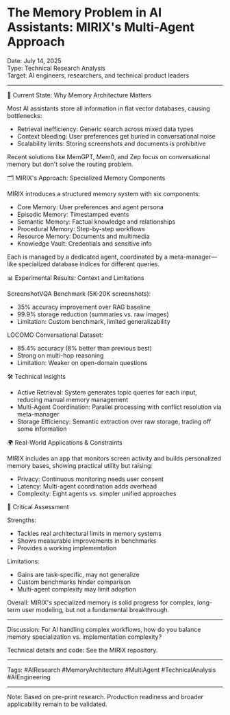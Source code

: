 

# The Memory Problem in AI Assistants: MIRIX's Multi-Agent Approach

Date: July 14, 2025  
Type: Technical Research Analysis  
Target: AI engineers, researchers, and technical product leaders

---

🧠 Current State: Why Memory Architecture Matters

Most AI assistants store all information in flat vector databases, causing bottlenecks:

- Retrieval inefficiency: Generic search across mixed data types
- Context bleeding: User preferences get buried in conversational noise
- Scalability limits: Storing screenshots and documents is prohibitive

Recent solutions like MemGPT, Mem0, and Zep focus on conversational memory but don't solve the routing problem.

🗂️ MIRIX's Approach: Specialized Memory Components

MIRIX introduces a structured memory system with six components:

- Core Memory: User preferences and agent persona
- Episodic Memory: Timestamped events
- Semantic Memory: Factual knowledge and relationships
- Procedural Memory: Step-by-step workflows
- Resource Memory: Documents and multimedia
- Knowledge Vault: Credentials and sensitive info

Each is managed by a dedicated agent, coordinated by a meta-manager—like specialized database indices for different queries.

📊 Experimental Results: Context and Limitations

ScreenshotVQA Benchmark (5K-20K screenshots):

- 35% accuracy improvement over RAG baseline
- 99.9% storage reduction (summaries vs. raw images)
- Limitation: Custom benchmark, limited generalizability

LOCOMO Conversational Dataset:

- 85.4% accuracy (8% better than previous best)
- Strong on multi-hop reasoning
- Limitation: Weaker on open-domain questions

🛠️ Technical Insights

- Active Retrieval: System generates topic queries for each input, reducing manual memory management
- Multi-Agent Coordination: Parallel processing with conflict resolution via meta-manager
- Storage Efficiency: Semantic extraction over raw storage, trading off some information

🌍 Real-World Applications & Constraints

MIRIX includes an app that monitors screen activity and builds personalized memory bases, showing practical utility but raising:

- Privacy: Continuous monitoring needs user consent
- Latency: Multi-agent coordination adds overhead
- Complexity: Eight agents vs. simpler unified approaches

🧐 Critical Assessment


Strengths:

- Tackles real architectural limits in memory systems
- Shows measurable improvements in benchmarks
- Provides a working implementation



Limitations:

- Gains are task-specific, may not generalize
- Custom benchmarks hinder comparison
- Multi-agent complexity may limit adoption


Overall: MIRIX's specialized memory is solid progress for complex, long-term user modeling, but not a fundamental breakthrough.

---

Discussion: For AI handling complex workflows, how do you balance memory specialization vs. implementation complexity?

Technical details and code: See the MIRIX repository.

---

Tags: #AIResearch #MemoryArchitecture #MultiAgent #TechnicalAnalysis #AIEngineering

---

Note: Based on pre-print research. Production readiness and broader applicability remain to be validated.
